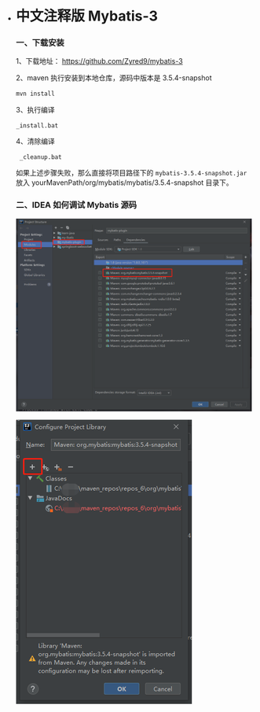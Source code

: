 * # 中文注释版 Mybatis-3

  ### **一、下载安装**

  1、下载地址： https://github.com/Zyred9/mybatis-3

  2、maven 执行安装到本地仓库，源码中版本是 3.5.4-snapshot

  ```bash
  mvn install
  ```

  3、执行编译

  ```text
  _install.bat
  ```

  4、清除编译

  ```text
   _cleanup.bat
  ```

  

  如果上述步骤失败，那么直接将项目路径下的 `mybatis-3.5.4-snapshot.jar` 放入 yourMavenPath/org/mybatis/mybatis/3.5.4-snapshot 目录下。

  

  ### 二、IDEA 如何调试 Mybatis 源码

  ![image-20200922162451927](assets\image-20200922162451927.png)

  ![image-20200922162557143](assets\image-20200922162557143.png)
